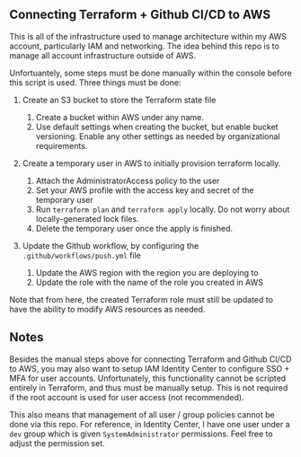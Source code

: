 
## Connecting Terraform + Github CI/CD to AWS

This is all of the infrastructure used to manage architecture within
my AWS account, particularly IAM and networking. The idea behind this
repo is to manage all account infrastructure outside of AWS.

Unfortuantely, some steps must be done manually within the console
before this script is used. Three things must be done:

1. Create an S3 bucket to store the Terraform state file
    1. Create a bucket within AWS under any name.
    2. Use default settings when creating the bucket, but enable bucket versioning. Enable any other settings as needed by organizational requirements.

2. Create a temporary user in AWS to initially provision terraform locally.
    1. Attach the AdministratorAccess policy to the user
    2. Set your AWS profile with the access key and secret of the temporary user
    3. Run `terraform plan` and `terraform apply` locally. Do not worry about locally-generated lock files.
    4. Delete the temporary user once the apply is finished.
        
3. Update the Github workflow, by configuring  the `.github/workflows/push.yml` file
    1. Update the AWS region with the region you are deploying to
    2. Update the role with the name of the role you created in AWS

Note that from here, the created Terraform role must still be updated to have the ability to modify AWS resources as needed.

## Notes
Besides the manual steps above for connecting Terraform and Github CI/CD to AWS, you may also want to setup IAM Identity Center to configure SSO + MFA for user accounts. Unfortunately, this functionality cannot be scripted 
entirely in Terraform, and thus must be manually setup. This is not required if the root account is used for user access (not recommended).

This also means that management of all user / group policies cannot be done via this repo. For reference, in Identity Center, I have one user under a `dev` group which is given `SystemAdministrator` permissions. Feel free to adjust the permission set.